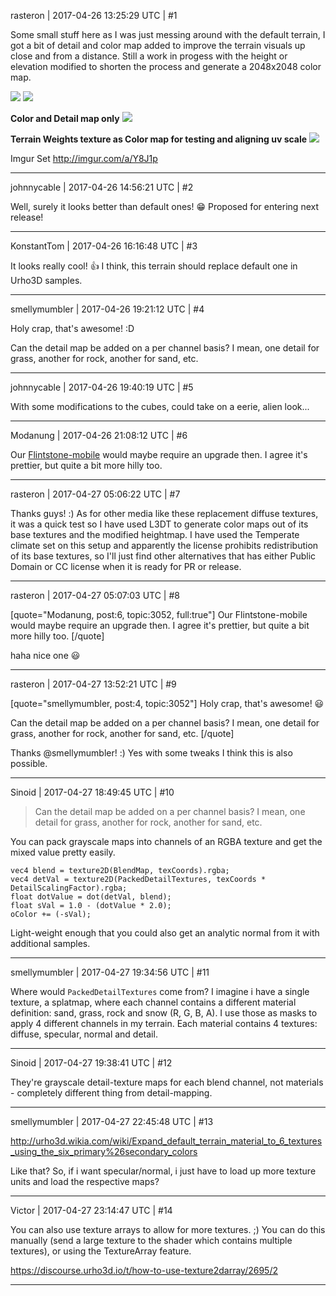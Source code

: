 rasteron | 2017-04-26 13:25:29 UTC | #1

Some small stuff here as I was just messing around with the default terrain, I got a bit of detail and color map added to improve the terrain visuals up close and from a distance. Still a work in progess with the height or elevation modified to shorten the process and generate a 2048x2048 color map.

<img src='//cdck-file-uploads-global.s3.dualstack.us-west-2.amazonaws.com/standard17/uploads/urho3d/original/1X/b582fcf702a7d95b219b1fc013c0038579fc2b4b.png'>

<img src='//cdck-file-uploads-global.s3.dualstack.us-west-2.amazonaws.com/standard17/uploads/urho3d/original/1X/bed7cd2af10a1da6f8a92160c438240ec17b0d6d.png'>

**Color and Detail map only**
<img src='//cdck-file-uploads-global.s3.dualstack.us-west-2.amazonaws.com/standard17/uploads/urho3d/original/1X/355236542d24ef2d4c2c3a5369f35fb16b2b5933.jpg'>

**Terrain Weights texture as Color map for testing and aligning uv scale**
<img src='//cdck-file-uploads-global.s3.dualstack.us-west-2.amazonaws.com/standard17/uploads/urho3d/original/1X/112684b343b66cbd2151328eca904da729676f03.png'>

Imgur Set
http://imgur.com/a/Y8J1p

-------------------------

johnnycable | 2017-04-26 14:56:21 UTC | #2

Well, surely it looks better than default ones! :grin:
Proposed for entering next release!

-------------------------

KonstantTom | 2017-04-26 16:16:48 UTC | #3

It looks really cool! :+1:
I think, this terrain should replace default one in Urho3D samples.

-------------------------

smellymumbler | 2017-04-26 19:21:12 UTC | #4

Holy crap, that's awesome! :D

Can the detail map be added on a per channel basis? I mean, one detail for grass, another for rock, another for sand, etc.

-------------------------

johnnycable | 2017-04-26 19:40:19 UTC | #5

With some modifications to the cubes, could take on a eerie, alien look...

-------------------------

Modanung | 2017-04-26 21:08:12 UTC | #6

Our [Flintstone-mobile](http://wac.450f.edgecastcdn.net/80450F/fun107.com/files/2012/11/flintstones-e1354034454144.png) would maybe require an upgrade then. I agree it's prettier, but quite a bit more hilly too.

-------------------------

rasteron | 2017-04-27 05:06:22 UTC | #7

Thanks guys! :) As for other media like these replacement diffuse textures, it was a quick test so I have used L3DT to generate color maps out of its base textures and the modified heightmap. I have used the Temperate climate set on this setup and apparently the license prohibits redistribution of its base textures, so I'll just find other alternatives that has either Public Domain or CC license when it is ready for PR or release.

-------------------------

rasteron | 2017-04-27 05:07:03 UTC | #8

[quote="Modanung, post:6, topic:3052, full:true"]
Our Flintstone-mobile would maybe require an upgrade then. I agree it's prettier, but quite a bit more hilly too.
[/quote]

haha nice one :smiley:

-------------------------

rasteron | 2017-04-27 13:52:21 UTC | #9

[quote="smellymumbler, post:4, topic:3052"]
Holy crap, that's awesome! :smiley:

Can the detail map be added on a per channel basis? I mean, one detail for grass, another for rock, another for sand, etc.
[/quote]

Thanks @smellymumbler! :) Yes with some tweaks I think this is also possible.

-------------------------

Sinoid | 2017-04-27 18:49:45 UTC | #10

> Can the detail map be added on a per channel basis? I mean, one detail for grass, another for rock, another for sand, etc.

You can pack grayscale maps into channels of an RGBA texture and get the mixed value pretty easily.

    vec4 blend = texture2D(BlendMap, texCoords).rgba;
    vec4 detVal = texture2D(PackedDetailTextures, texCoords * DetailScalingFactor).rgba;
    float dotValue = dot(detVal, blend);
    float sVal = 1.0 - (dotValue * 2.0);
    oColor += (-sVal);

Light-weight enough that you could also get an analytic normal from it with additional samples.

-------------------------

smellymumbler | 2017-04-27 19:34:56 UTC | #11

Where would `PackedDetailTextures` come from? I imagine i have a single texture, a splatmap, where each channel contains a different material definition: sand, grass, rock and snow (R, G, B, A). I use those as masks to apply 4 different channels in my terrain. Each material contains 4 textures: diffuse, specular, normal and detail.

-------------------------

Sinoid | 2017-04-27 19:38:41 UTC | #12

They're grayscale detail-texture maps for each blend channel, not materials - completely different thing from detail-mapping.

-------------------------

smellymumbler | 2017-04-27 22:45:48 UTC | #13

http://urho3d.wikia.com/wiki/Expand_default_terrain_material_to_6_textures_using_the_six_primary%26secondary_colors

Like that? So, if i want specular/normal, i just have to load up more texture units and load the respective maps?

-------------------------

Victor | 2017-04-27 23:14:47 UTC | #14

You can also use texture arrays to allow for more textures. ;) You can do this manually (send a large texture to the shader which contains multiple textures), or using the TextureArray feature.

https://discourse.urho3d.io/t/how-to-use-texture2darray/2695/2

-------------------------

